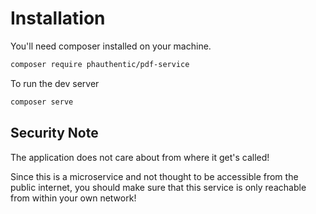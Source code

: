# Installation

You'll need composer installed on your machine.

```bash
composer require phauthentic/pdf-service
```

To run the dev server

```bash
composer serve
```

## Security Note

The application does not care about from where it get's called!

Since this is a microservice and not thought to be accessible from the public internet, you should make sure that this service is only reachable from within your own network!
